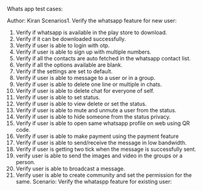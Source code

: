 Whats app test cases:

Author: Kiran
Scenarios1. Verify  the whatsapp feature for new user:
1. Verify if whatsapp is available in the play store to download.
2. Verify if it can be downloaded successfully.
3. Verify if user is able to login with otp.
4. Verify if user is able to sign up  with multiple numbers.
5. Verify if all the contacts are auto fetched in the whatsapp contact list.
6. Verify if all the options available are blank.
7. Verify if the settings are set to default.
8. Verify if user is able to message to a user or in a group.
9. Verify if user is able to delete one line or multiple in chats.
10. Verify if user is able to delete chat for everyone of self.
11. Verify if user is able to set status.
12. Verify if user is able to view delete or set the status.
13. Verify if user is able to mute and unmute a user from the status.
14. Verify if user is able to hide someone from the status privacy.
15. Verify if user is able to open same whatsapp profile on web using QR code.
16. Verify if user is able to make payment using the payment feature
17. Verify if user is able to send/receive the message in low bandwidth.
18. Verify if user  is getting two tick when the message is successfully sent.
19. verify user is able to send the images and video in the groups or a person.
20. Verify user is able to broadcast a message.
21. Verify user is able to create community and set the permission for the same.
Scenario: Verify the whataspp feature for existing user:

    
